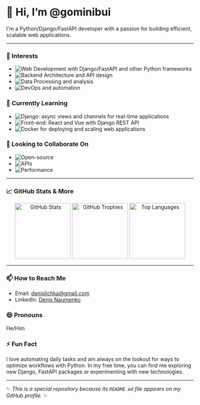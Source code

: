 # 👋 Hi, I’m @gominibui

I'm a Python/Django/FastAPI developer with a passion for building efficient, scalable web applications.

---

### 👀 Interests
- ![Web Development](https://img.shields.io/badge/-Web%20Development-blue) with Django/FastAPI and other Python frameworks
- ![Backend Architecture](https://img.shields.io/badge/-Backend%20Architecture-green) and API design
- ![Data Processing](https://img.shields.io/badge/-Data%20Processing-red) and analysis
- ![DevOps](https://img.shields.io/badge/-DevOps-yellow) and automation

### 🌱 Currently Learning
- ![Django](https://img.shields.io/badge/-Advanced%20Django-blue): async views and channels for real-time applications
- ![Front-end](https://img.shields.io/badge/-Front--end%20Integration-green): React and Vue with Django REST API
- ![Docker](https://img.shields.io/badge/-Docker%20%26%20Kubernetes-red) for deploying and scaling web applications

### 💞️ Looking to Collaborate On
- ![Open-source](https://img.shields.io/badge/-Open--source%20Django%20Projects-blue)
- ![APIs](https://img.shields.io/badge/-Data--Driven%20APIs-green)
- ![Performance](https://img.shields.io/badge/-Web%20Performance%20%26%20Scalability-red)

---

### 📈 GitHub Stats & More
<p align="center">
  <img src="https://github-readme-stats.vercel.app/api?username=gominibui&show_icons=true&theme=radical" alt="GitHub Stats" height="150">
  <img src="https://github-profile-trophy.vercel.app/?username=gominibui&theme=radical" alt="GitHub Trophies" height="150">
  <img src="https://github-readme-stats.vercel.app/api/top-langs/?username=gominibui&layout=compact&theme=radical" alt="Top Languages" height="150">
</p>

---

### 📫 How to Reach Me
- Email: denislichka@gmail.com
- LinkedIn: [Denis Naumenko](https://www.linkedin.com/in/denisnaumenko/)

### 😄 Pronouns
He/Him

### ⚡ Fun Fact
I love automating daily tasks and am always on the lookout for ways to optimize workflows with Python. In my free time, you can find me exploring new Django, FastAPI packages or experimenting with new technologies.

---

✨ _This is a special repository because its `README.md` file appears on my GitHub profile._ ✨

<!---
gominibui/gominibui is a special repository because its `README.md` (this file) appears on your GitHub profile.
--->
